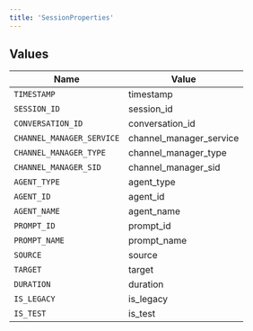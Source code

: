 ```yaml
---
title: 'SessionProperties'
---
```



## Values

| Name                      | Value                     |
| ------------------------- | ------------------------- |
| `TIMESTAMP`               | timestamp                 |
| `SESSION_ID`              | session_id                |
| `CONVERSATION_ID`         | conversation_id           |
| `CHANNEL_MANAGER_SERVICE` | channel_manager_service   |
| `CHANNEL_MANAGER_TYPE`    | channel_manager_type      |
| `CHANNEL_MANAGER_SID`     | channel_manager_sid       |
| `AGENT_TYPE`              | agent_type                |
| `AGENT_ID`                | agent_id                  |
| `AGENT_NAME`              | agent_name                |
| `PROMPT_ID`               | prompt_id                 |
| `PROMPT_NAME`             | prompt_name               |
| `SOURCE`                  | source                    |
| `TARGET`                  | target                    |
| `DURATION`                | duration                  |
| `IS_LEGACY`               | is_legacy                 |
| `IS_TEST`                 | is_test                   |